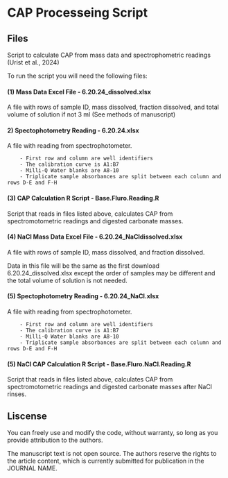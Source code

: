 # CAP Processeing Script

## Files
Script to calculate CAP from mass data and spectrophometric readings (Urist et al., 2024)

To run the script you will need the following files:

#### (1) Mass Data Excel File - 6.20.24_dissolved.xlsx

A file with rows of sample ID, mass dissolved, fraction dissolved, and total volume of solution if not 3 ml (See methods of manuscript) 

#### 2) Spectophotometry Reading - 6.20.24.xlsx

A file with reading from spectrophotometer. 

        - First row and column are well identifiers
        - The calibration curve is A1:B7
        - Milli-Q Water blanks are A8-10
        - Triplicate sample absorbances are split between each column and rows D-E and F-H 

#### (3) CAP Calculation R Script - Base.Fluro.Reading.R

Script that reads in files listed above, calculates CAP from spectromotometric readings and digested carbonate masses. 

#### (4) NaCl Mass Data Excel File - 6.20.24_NaCldissolved.xlsx

A file with rows of sample ID, mass dissolved, and fraction dissolved. 

Data in this file will be the same as the first download 6.20.24_dissolved.xlsx except the order of samples may be different and the total volume of solution is not needed. 

#### (5) Spectophotometry Reading - 6.20.24_NaCl.xlsx

A file with reading from spectrophotometer. 

        - First row and column are well identifiers
        - The calibration curve is A1:B7
        - Milli-Q Water blanks are A8-10
        - Triplicate sample absorbances are split between each column and rows D-E and F-H 

#### (5) NaCl CAP Calculation R Script - Base.Fluro.NaCl.Reading.R

Script that reads in files listed above, calculates CAP from spectromotometric readings and digested carbonate masses after NaCl rinses. 

## Liscense
You can freely use and modify the code, without warranty, so long as you provide attribution to the authors.

The manuscript text is not open source. The authors reserve the rights to the article content, which is currently submitted for publication in the JOURNAL NAME.
